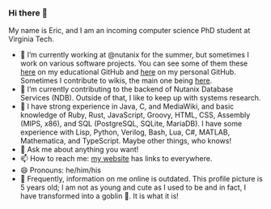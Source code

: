 ### Hi there 👋
My name is Eric, and I am an incoming computer science PhD student at Virginia Tech.

- 🔭 I’m currently working at @nutanix for the summer, but sometimes I work on various software projects. You can see some of them these [here](https://github.com/eric-unc) on my educational GitHub and [here](https://github.com/xbony2) on my personal GitHub. Sometimes I contribute to wikis, the main one being [here](https://ftb.fandom.com/wiki/Special:Contributions/Xbony2).
- 🌱 I’m currently contributing to the backend of Nutanix Database Services (NDB). Outside of that, I like to keep up with systems research.
- 🧠 I have strong experience in Java, C, and MediaWiki, and basic knowledge of Ruby, Rust, JavaScript, Groovy, HTML, CSS, Assembly (MIPS, x86), and SQL (PostgreSQL, SQLite, MariaDB). I have some experience with Lisp, Python, Verilog, Bash, Lua, C#, MATLAB, Mathematica, and TypeScript. Maybe other things, who knows!
- 💬 Ask me about anything you want!
- 📫 How to reach me: [my website](https://eric-unc.tech) has links to everywhere.
- 😄 Pronouns: he/him/his
- 🤷 Frequently, information on me online is outdated. This profile picture is 5 years old; I am not as young and cute as I used to be and in fact, I have transformed into a goblin 👺. It is what it is!
